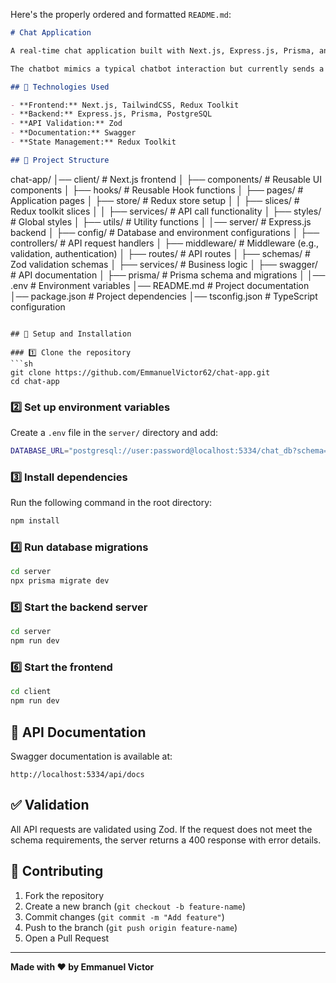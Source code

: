 Here's the properly ordered and formatted `README.md`:

```md
# Chat Application

A real-time chat application built with Next.js, Express.js, Prisma, and PostgreSQL. This project includes features such as chatbot interactions and API validation using Zod.

The chatbot mimics a typical chatbot interaction but currently sends a hardcoded response for testing purposes instead of generating dynamic replies.

## 🚀 Technologies Used

- **Frontend:** Next.js, TailwindCSS, Redux Toolkit
- **Backend:** Express.js, Prisma, PostgreSQL
- **API Validation:** Zod
- **Documentation:** Swagger
- **State Management:** Redux Toolkit

## 📁 Project Structure
```

chat-app/
│── client/ # Next.js frontend
│ ├── components/ # Reusable UI components
│ ├── hooks/ # Reusable Hook functions
│ ├── pages/ # Application pages
│ ├── store/ # Redux store setup
│ │ ├── slices/ # Redux toolkit slices
│ │ ├── services/ # API call functionality
│ ├── styles/ # Global styles
│ ├── utils/ # Utility functions
│
│── server/ # Express.js backend
│ ├── config/ # Database and environment configurations
│ ├── controllers/ # API request handlers
│ ├── middleware/ # Middleware (e.g., validation, authentication)
│ ├── routes/ # API routes
│ ├── schemas/ # Zod validation schemas
│ ├── services/ # Business logic
│ ├── swagger/ # API documentation
│ ├── prisma/ # Prisma schema and migrations
│
│── .env # Environment variables
│── README.md # Project documentation
│── package.json # Project dependencies
│── tsconfig.json # TypeScript configuration

````

## 🔧 Setup and Installation

### 1️⃣ Clone the repository
```sh
git clone https://github.com/EmmanuelVictor62/chat-app.git
cd chat-app
````

### 2️⃣ Set up environment variables

Create a `.env` file in the `server/` directory and add:

```sh
DATABASE_URL="postgresql://user:password@localhost:5334/chat_db?schema=public"
```

### 3️⃣ Install dependencies

Run the following command in the root directory:

```sh
npm install
```

### 4️⃣ Run database migrations

```sh
cd server
npx prisma migrate dev
```

### 5️⃣ Start the backend server

```sh
cd server
npm run dev
```

### 6️⃣ Start the frontend

```sh
cd client
npm run dev
```

## 📝 API Documentation

Swagger documentation is available at:

```
http://localhost:5334/api/docs
```

## ✅ Validation

All API requests are validated using Zod. If the request does not meet the schema requirements, the server returns a 400 response with error details.

## 📌 Contributing

1. Fork the repository
2. Create a new branch (`git checkout -b feature-name`)
3. Commit changes (`git commit -m "Add feature"`)
4. Push to the branch (`git push origin feature-name`)
5. Open a Pull Request

---

**Made with ❤️ by Emmanuel Victor**

```

```
